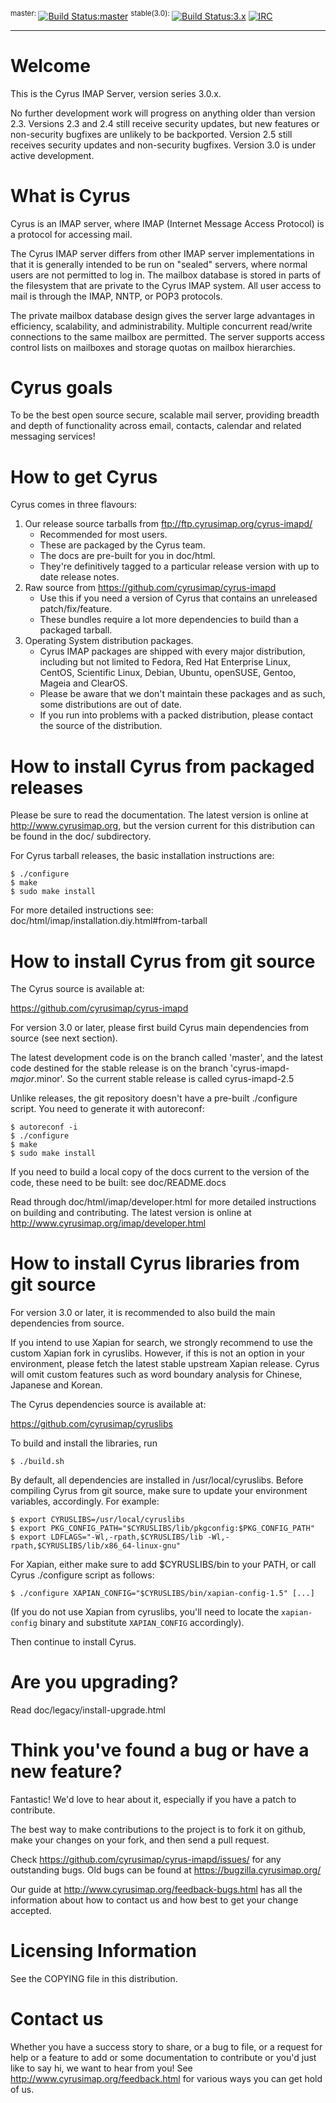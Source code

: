 <sup>master: </sup>[![Build Status:master](https://api.travis-ci.org/cyrusimap/cyrus-imapd.svg?branch=master)](https://travis-ci.org/cyrusimap/cyrus-imapd)
<sup> stable(3.0): </sup>[![Build Status:3.x](https://api.travis-ci.org/cyrusimap/cyrus-imapd.svg?branch=cyrus-imapd-3.0)](https://travis-ci.org/cyrusimap/cyrus-imapd)
[![IRC](https://img.shields.io/badge/IRC-%23cyrus-1e72ff.svg?style=flat)](http://webchat.freenode.net/?channels=cyrus)

-----

Welcome
=======

This is the Cyrus IMAP Server, version series 3.0.x.

No further development work will progress on anything older than version 2.3.
Versions 2.3 and 2.4 still receive security updates, but new features or
non-security bugfixes are unlikely to be backported.  Version 2.5 still
receives security updates and non-security bugfixes. Version 3.0 is under
active development.

What is Cyrus
=============

Cyrus is an IMAP server, where IMAP (Internet Message Access Protocol) 
is a protocol for accessing mail.

The Cyrus IMAP server differs from other IMAP server implementations in 
that it is generally intended to be run on "sealed" servers, where 
normal users are not permitted to log in. The mailbox database is stored 
in parts of the filesystem that are private to the Cyrus IMAP system. 
All user access to mail is through the IMAP, NNTP, or POP3 protocols. 

The private mailbox database design gives the server large advantages in 
efficiency, scalability, and administrability. Multiple concurrent 
read/write connections to the same mailbox are permitted. The server 
supports access control lists on mailboxes and storage quotas on mailbox 
hierarchies. 

Cyrus goals
===========

To be the best open source secure, scalable mail server, providing 
breadth and depth of functionality across email, contacts, calendar 
and related messaging services!

How to get Cyrus
================

Cyrus comes in three flavours: 

1. Our release source tarballs from ftp://ftp.cyrusimap.org/cyrus-imapd/
    * Recommended for most users.
    * These are packaged by the Cyrus team.
    * The docs are pre-built for you in doc/html.
    * They're definitively tagged to a particular release version with up to date release notes.
2. Raw source from https://github.com/cyrusimap/cyrus-imapd
    * Use this if you need a version of Cyrus that contains an unreleased patch/fix/feature.
    * These bundles require a lot more dependencies to build than a packaged tarball.
3. Operating System distribution packages.
    * Cyrus IMAP packages are shipped with every major distribution, including but not limited to Fedora, Red Hat Enterprise Linux, CentOS, Scientific Linux, Debian, Ubuntu, openSUSE, Gentoo, Mageia and ClearOS.
    * Please be aware that we don't maintain these packages and as such, some distributions are out of date.
    * If you run into problems with a packed distribution, please contact the source of the distribution.

How to install Cyrus from packaged releases
===============================================

Please be sure to read the documentation. The latest version is online 
at http://www.cyrusimap.org, but the version current for this 
distribution can be found in the doc/ subdirectory.

For Cyrus tarball releases, the basic installation instructions are:

    $ ./configure
    $ make
    $ sudo make install

For more detailed instructions see: doc/html/imap/installation.diy.html#from-tarball 

How to install Cyrus from git source
============================================

The Cyrus source is available at:

https://github.com/cyrusimap/cyrus-imapd

For version 3.0 or later, please first build Cyrus main dependencies
from source (see next section).

The latest development code is on the branch called 'master',
and the latest code destined for the stable release is on
the branch 'cyrus-imapd-$major.$minor'.  So the current
stable release is called cyrus-imapd-2.5

Unlike releases, the git repository doesn't have a pre-built
./configure script.  You need to generate it with autoreconf:

    $ autoreconf -i
    $ ./configure
    $ make
    $ sudo make install

If you need to build a local copy of the docs current to the version of the code, these need to be built: see doc/README.docs

Read through doc/html/imap/developer.html for more detailed instructions on building and contributing. The latest version is online at http://www.cyrusimap.org/imap/developer.html

How to install Cyrus libraries from git source
==============================================
For version 3.0 or later, it is recommended to also build the main
dependencies from source.

If you intend to use Xapian for search, we strongly recommend to use the
custom Xapian fork in cyruslibs. However, if this is not an option
in your environment, please fetch the latest stable upstream Xapian release.
Cyrus will omit custom features such as word boundary analysis for Chinese,
Japanese and Korean.

The Cyrus dependencies source is available at:

https://github.com/cyrusimap/cyruslibs

To build and install the libraries, run

    $ ./build.sh

By default, all dependencies are installed in /usr/local/cyruslibs.
Before compiling Cyrus from git source, make sure to update your environment
variables, accordingly. For example:

    $ export CYRUSLIBS=/usr/local/cyruslibs
    $ export PKG_CONFIG_PATH="$CYRUSLIBS/lib/pkgconfig:$PKG_CONFIG_PATH"
    $ export LDFLAGS="-Wl,-rpath,$CYRUSLIBS/lib -Wl,-rpath,$CYRUSLIBS/lib/x86_64-linux-gnu"

For Xapian, either make sure to add $CYRUSLIBS/bin to your PATH, or call
Cyrus ./configure script as follows:

    $ ./configure XAPIAN_CONFIG="$CYRUSLIBS/bin/xapian-config-1.5" [...]

(If you do not use Xapian from cyruslibs, you'll need to locate the
`xapian-config` binary and substitute `XAPIAN_CONFIG` accordingly).

Then continue to install Cyrus.

Are you upgrading?
==================

Read doc/legacy/install-upgrade.html

Think you've found a bug or have a new feature?
===============================================

Fantastic! We'd love to hear about it, especially if you have a patch to 
contribute. 

The best way to make contributions to the project is to fork
it on github, make your changes on your fork, and then send
a pull request.

Check https://github.com/cyrusimap/cyrus-imapd/issues/ for any 
outstanding bugs. Old bugs can be found at 
https://bugzilla.cyrusimap.org/ 

Our guide at http://www.cyrusimap.org/feedback-bugs.html has all the 
information about how to contact us and how best to get your change accepted.

Licensing Information
=====================

See the COPYING file in this distribution.

Contact us
==========

Whether you have a success story to share, or a bug to file, or a 
request for help or a feature to add or some documentation to contribute 
or you'd just like to say hi, we want to hear from you! See 
http://www.cyrusimap.org/feedback.html for various ways you can get hold 
of us. 



